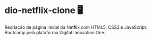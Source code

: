 # dio-netflix-clone 🖥️
Recriação de página inicial da Netflix com HTML5, CSS3 e JavaScript.  
Bootcamp pela plataforma Digital Innovation One.
